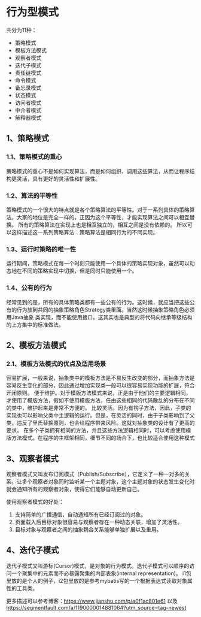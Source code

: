 # 行为型模式
共分为11种：
* 策略模式
* 模板方法模式
* 观察者模式
* 迭代子模式
* 责任链模式
* 命令模式
* 备忘录模式
* 状态模式
* 访问者模式
* 中介者模式
* 解释器模式

## 1、策略模式
### 1.1、策略模式的重心
策略模式的重心不是如何实现算法，而是如何组织、调用这些算法，从而让程序结构更灵活，具有更好的灵活性和扩展性。

### 1.2、算法的平等性
策略模式的一个很大的特点就是各个策略算法的平等性。对于一系列具体的策略算法，大家的地位是完全一样的，正因为这个平等性，才能实现算法之间可以相互替换。
所有的策略算法在实现上也是相互独立的，相互之间是没有依赖的。
所以可以这样描述这一系列策略算法：策略算法是相同行为的不同实现。

### 1.3、运行时策略的唯一性
运行期间，策略模式在每一个时刻只能使用一个具体的策略实现对象，虽然可以动态地在不同的策略实现中切换，但是同时只能使用一个。

### 1.4、公有的行为
经常见到的是，所有的具体策略类都有一些公有的行为。这时候，就应当把这些公有的行为放到共同的抽象策略角色Strategy类里面。当然这时候抽象策略角色必须用Java抽象
类实现，而不能使用接口。这其实也是典型的将代码向继承等级结构的上方集中的标准做法。

## 2、模板方法模式
### 2.1、模板方法模式的优点及适用场景
容易扩展，一般来说，抽象类中的模板方法是不易反生改变的部分，而抽象方法是容易反生变化的部分，因此通过增加实现类一般可以很容易实现功能的扩展，符合开闭原则。
便于维护。对于模版方法模式来说，正是由于他们的主要逻辑相同，才使用了模版方法，假如不使用模版方法，任由这些相同的代码散乱的分布在不同的类中，维护起来是非常不方便的。
比较灵活。因为有钩子方法，因此，子类的实现也可以影响父类中主逻辑的运行。但是，在灵活的同时，由于子类影响到了父类，违反了里氏替换原则，也会给程序带来风险。这就对抽象类的设计有了更高的要求。
在多个子类拥有相同的方法，并且这些方法逻辑相同时，可以考虑使用模版方法模式。在程序的主框架相同，细节不同的场合下，也比较适合使用这种模式

## 3、观察者模式
观察者模式又叫发布订阅模式（Publish/Subscribe），它定义了一种一对多的关系，让多个观察者对象同时监听某一个主题对象，这个主题对象的状态发生变化时就会通知所有的观察者对象，使得它们能够自动更新自己。

使用观察者模式的好处：

1. 支持简单的广播通信，自动通知所有已经订阅过的对象。
2. 页面载入后目标对象很容易与观察者存在一种动态关联，增加了灵活性。
3. 目标对象与观察者之间的抽象耦合关系能够单独扩展以及重用。

## 4、迭代子模式
迭代子模式又叫游标(Cursor)模式，是对象的行为模式。迭代子模式可以顺序的访问一个聚集中的元素而不必暴露聚集的内部表象(internal representation)。
i1包里放的是个人的例子，i2包里放的是参考mybatis写的一个根据表达式读取对象属性的工具类。

更多描述可以参考博客：https://www.jianshu.com/p/a0f1ac801e61 以及 https://segmentfault.com/a/1190000014881064?utm_source=tag-newest


